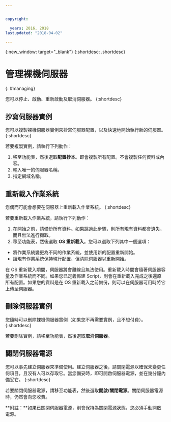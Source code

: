 ```yaml
---


copyright:

  years: 2016, 2018
lastupdated: "2018-04-02"

---
```


{:new_window: target="_blank"}
{:shortdesc: .shortdesc}

# 管理裸機伺服器
{: #managing}


您可以停止、啟動、重新啟動及取消伺服器。
{:shortdesc}

## 抄寫伺服器實例
您可以複製裸機伺服器實例來抄寫伺服器配置，以及快速地開始執行新的伺服器。
{:shortdesc}

若要複製實例，請執行下列動作：
 1. 移至功能表，然後選取**配置抄本**。即會複製所有配置。不會複製任何資料或內容。
 2. 輸入唯一的伺服器名稱。
 3. 指定網域名稱。

## 重新載入作業系統
您偶而可能會想要在伺服器上重新載入作業系統。
{:shortdesc}

若要重新載入作業系統，請執行下列動作：
 1. 在開始之前，請備份所有資料。如果跳過此步驟，則所有現有資料都會遺失，而且無法進行擷取。
 2. 移至功能表，然後選取 **OS 重新載入**。您可以選取下列其中一個選項：
  * 將作業系統變更為不同的作業系統，並使用新的配置重新開始。
  * 讓現有作業系統保持現行配置，但清除伺服器以重新開始。

在 OS 重新載入期間，伺服器將會離線且無法使用。重新載入時間會隨著伺服器容量及作業系統而不同。如果您已定義佈建 Script，則會在重新載入完成之後還原所有配置。如果您的資料是在 OS 重新載入之前備份，則可以在伺服器可用時將它上傳至伺服器。

## 刪除伺服器實例
您隨時可以刪除裸機伺服器實例（如果您不再需要實例，且不想付費）。
{:shortdesc}

若要刪除實例，請移至功能表，然後選取**取消伺服器**。

## 關閉伺服器電源
您可以事先建立伺服器來準備使用。建立伺服器之後，請關閉電源以確保未變更任何項目，且沒有人可以存取它。當您備妥時，即可開啟伺服器電源，並在幾分鐘內備妥它。
{:shortdesc}

若要關閉伺服器電源，請移至功能表，然後選取**開啟/關閉電源**。關閉伺服器電源時，仍然會向您收費。

**附註：**如果已關閉伺服器電源，則會保持為關閉電源狀態，您必須手動開啟電源。
